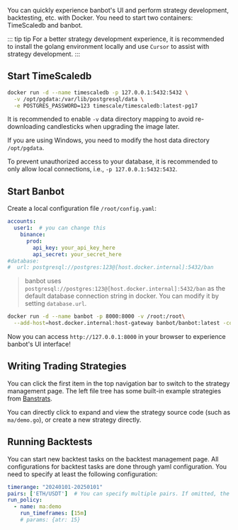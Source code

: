You can quickly experience banbot's UI and perform strategy development, backtesting, etc. with Docker. You need to start two containers: TimeScaledb and banbot.

::: tip tip
For a better strategy development experience, it is recommended to install the golang environment locally and use `Cursor` to assist with strategy development.
:::

## Start TimeScaledb
```bash
docker run -d --name timescaledb -p 127.0.0.1:5432:5432 \
  -v /opt/pgdata:/var/lib/postgresql/data \
  -e POSTGRES_PASSWORD=123 timescale/timescaledb:latest-pg17
```
It is recommended to enable `-v` data directory mapping to avoid re-downloading candlesticks when upgrading the image later.

If you are using Windows, you need to modify the host data directory `/opt/pgdata`.

To prevent unauthorized access to your database, it is recommended to only allow local connections, i.e., `-p 127.0.0.1:5432:5432`.

## Start Banbot
Create a local configuration file `/root/config.yaml`:
```yaml
accounts:
  user1:  # you can change this
    binance:
      prod:
        api_key: your_api_key_here
        api_secret: your_secret_here
#database:
#  url: postgresql://postgres:123@[host.docker.internal]:5432/ban
```
> banbot uses `postgresql://postgres:123@[host.docker.internal]:5432/ban` as the default database connection string in docker. You can modify it by setting `database.url`.

```bash
docker run -d --name banbot -p 8000:8000 -v /root:/root\
  --add-host=host.docker.internal:host-gateway banbot/banbot:latest -config /root/config.yml
``` 
Now you can access `http://127.0.0.1:8000` in your browser to experience banbot's UI interface!

## Writing Trading Strategies
You can click the first item in the top navigation bar to switch to the strategy management page. The left file tree has some built-in example strategies from [Banstrats](https://github.com/banbox/banstrats).

You can directly click to expand and view the strategy source code (such as `ma/demo.go`), or create a new strategy directly.

## Running Backtests
You can start new backtest tasks on the backtest management page. All configurations for backtest tasks are done through yaml configuration. You need to specify at least the following configuration:
```yml
timerange: "20240101-20250101"
pairs: ['ETH/USDT']  # You can specify multiple pairs. If omitted, the pair list will be calculated dynamically through pairlists
run_policy:
  - name: ma:demo
    run_timeframes: [15m]
    # params: {atr: 15}
```
